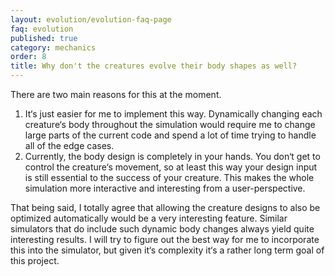 ```yaml
---
layout: evolution/evolution-faq-page
faq: evolution
published: true
category: mechanics
order: 8
title: Why don't the creatures evolve their body shapes as well?
---
```


There are two main reasons for this at the moment. 

1. It‘s just easier for me to implement this way. Dynamically changing each creature‘s body throughout the simulation would require me to change large parts of the current code and spend a lot of time trying to handle all of the edge cases. 
2. Currently, the body design is completely in your hands. You don‘t get to control the creature‘s movement, so at least this way your design input is still essential to the success of your creature. This makes the whole simulation more interactive and interesting from a user-perspective. 

That being said, I totally agree that allowing the creature designs to also be optimized automatically would be a very interesting feature. Similar simulators that do include such dynamic body changes always yield quite interesting results. I will try to figure out the best way for me to incorporate this into the simulator, but given it‘s complexity it‘s a rather long term goal of this project. 